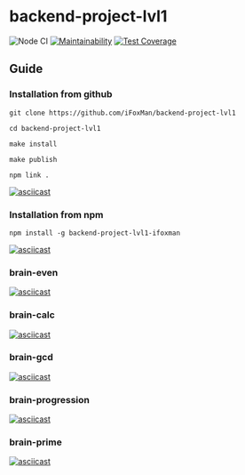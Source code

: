 # backend-project-lvl1

![Node CI](https://github.com/iFoxMan/backend-project-lvl1/workflows/Node%20CI/badge.svg?branch=master)
[![Maintainability](https://api.codeclimate.com/v1/badges/65ace3dd2cca16ad9e4e/maintainability)](https://codeclimate.com/github/iFoxMan/backend-project-lvl1/maintainability)
[![Test Coverage](https://api.codeclimate.com/v1/badges/65ace3dd2cca16ad9e4e/test_coverage)](https://codeclimate.com/github/iFoxMan/backend-project-lvl1/test_coverage)

## Guide

### Installation from github

```console
git clone https://github.com/iFoxMan/backend-project-lvl1

cd backend-project-lvl1

make install

make publish

npm link .
```

[![asciicast](https://asciinema.org/a/SlYiWjdaOAwSRFstsBXtSm82S.svg)](https://asciinema.org/a/SlYiWjdaOAwSRFstsBXtSm82S)

### Installation from npm

```console
npm install -g backend-project-lvl1-ifoxman
```

[![asciicast](https://asciinema.org/a/ruiq4fE54Rl9SaQxUIG3mhOjS.svg)](https://asciinema.org/a/ruiq4fE54Rl9SaQxUIG3mhOjS)

### brain-even

[![asciicast](https://asciinema.org/a/WI73t4Kvfuxx4G3phREvFn6OL.svg)](https://asciinema.org/a/WI73t4Kvfuxx4G3phREvFn6OL)

### brain-calc

[![asciicast](https://asciinema.org/a/0phKXvVkglDEHKIj1ve36L5dp.svg)](https://asciinema.org/a/0phKXvVkglDEHKIj1ve36L5dp)

### brain-gcd

[![asciicast](https://asciinema.org/a/AjpT098rAe3neAEqLDG2py57z.svg)](https://asciinema.org/a/AjpT098rAe3neAEqLDG2py57z)

### brain-progression

[![asciicast](https://asciinema.org/a/4JgyX0k8qdILPufvr15TXz6ye.svg)](https://asciinema.org/a/4JgyX0k8qdILPufvr15TXz6ye)

### brain-prime

[![asciicast](https://asciinema.org/a/xc8zJ6vMYoFv8V2J7Faj5YiSD.svg)](https://asciinema.org/a/xc8zJ6vMYoFv8V2J7Faj5YiSD)
